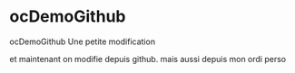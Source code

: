 # ocDemoGithub
ocDemoGithub
Une petite modification

et maintenant on modifie depuis github.
mais aussi depuis mon ordi perso